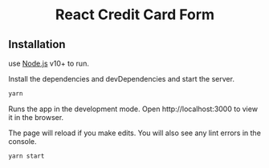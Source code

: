 # <h1 align="center">React Credit Card Form</h1>


## Installation

use [Node.js](https://nodejs.org/) v10+ to run.

Install the dependencies and devDependencies and start the server.

```sh
yarn
```

Runs the app in the development mode.
Open http://localhost:3000 to view it in the browser.

The page will reload if you make edits.
You will also see any lint errors in the console.

```sh
yarn start
```

